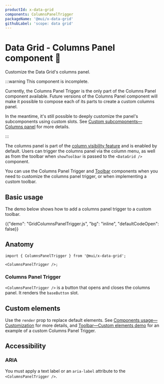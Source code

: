 ```yaml
---
productId: x-data-grid
components: ColumnsPanelTrigger
packageName: '@mui/x-data-grid'
githubLabel: 'scope: data grid'
---
```


# Data Grid - Columns Panel component 🚧

<p class="description">Customize the Data Grid's columns panel.</p>

:::warning
This component is incomplete.

Currently, the Columns Panel Trigger is the only part of the Columns Panel component available.
Future versions of the Columns Panel component will make it possible to compose each of its parts to create a custom columns panel.

In the meantime, it's still possible to deeply customize the panel's subcomponents using custom slots.
See [Custom subcomponents—Columns panel](/x/react-data-grid/components/#columns-panel) for more details.

:::

The columns panel is part of the [column visibility feature](/x/react-data-grid/column-visibility/) and is enabled by default.
Users can trigger the columns panel via the column menu, as well as from the toolbar when `showToolbar` is passed to the `<DataGrid />` component.

You can use the Columns Panel Trigger and [Toolbar](/x/react-data-grid/components/toolbar/) components when you need to customize the columns panel trigger, or when implementing a custom toolbar.

## Basic usage

The demo below shows how to add a columns panel trigger to a custom toolbar.

{{"demo": "GridColumnsPanelTrigger.js", "bg": "inline", "defaultCodeOpen": false}}

## Anatomy

```tsx
import { ColumnsPanelTrigger } from '@mui/x-data-grid';

<ColumnsPanelTrigger />;
```

### Columns Panel Trigger

`<ColumnsPanelTrigger />` is a button that opens and closes the columns panel.
It renders the `baseButton` slot.

## Custom elements

Use the `render` prop to replace default elements.
See [Components usage—Customization](/x/react-data-grid/components/usage/#customization) for more details, and [Toolbar—Custom elements demo](/x/react-data-grid/components/toolbar/#custom-elements) for an example of a custom Columns Panel Trigger.

## Accessibility

### ARIA

You must apply a text label or an `aria-label` attribute to the `<ColumnsPanelTrigger />`.
